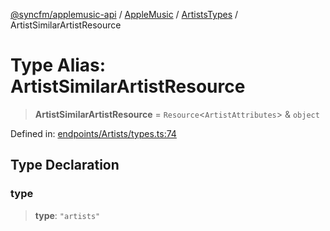 [@syncfm/applemusic-api](../../../../../../globals.md) / [AppleMusic](../../../index.md) / [ArtistsTypes](../index.md) / ArtistSimilarArtistResource

# Type Alias: ArtistSimilarArtistResource

> **ArtistSimilarArtistResource** = `Resource`\<`ArtistAttributes`\> & `object`

Defined in: [endpoints/Artists/types.ts:74](https://github.com/sync-fm/applemusic-api/blob/9471caba6a6b5bc92263ffc6e5d9c04672ec1f7f/src/endpoints/Artists/types.ts#L74)

## Type Declaration

### type

> **type**: `"artists"`
